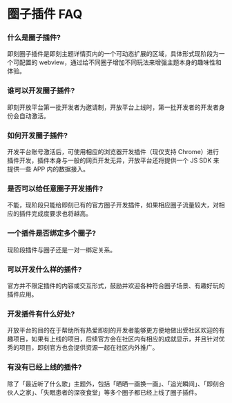 # 圈子插件 FAQ

### 什么是圈子插件?

即刻圈子插件是即刻主题详情页内的一个可动态扩展的区域，具体形式现阶段为一个可配置的 webview，通过给不同圈子增加不同玩法来增强主题本身的趣味性和体验。

### 谁可以开发圈子插件?

即刻开放平台第一批开发者为邀请制，开放平台上线时，第一批开发者的开发者身份会自动激活。 

### 如何开发圈子插件?

开发平台账号激活后，可使用相应的浏览器开发插件（现仅支持 Chrome）进行插件开发，插件本身与一般的网页开发无异，开放平台还将提供一个 JS SDK 来提供一些 APP 内的数据接入。

### 是否可以给任意圈子开发插件?

不能，现阶段只能给即刻已有的官方圈子开发插件，如果相应圈子流量较大，对相应的插件完成度要求也将越高。

### 一个插件是否绑定多个圈子?

现阶段插件与圈子还是一对一绑定关系。

### 可以开发什么样的插件?

官方并不限定插件的内容或交互形式，鼓励并欢迎各种符合圈子场景、有趣好玩的插件应用。

### 开发插件有什么好处?

开放平台的目的在于帮助所有热爱即刻的开发者能够更方便地做出受社区欢迎的有趣项目，如果有上线的项目，后续官方会在社区内有相应的成就显示，并且针对优秀的项目，即刻官方也会提供资源一起在社区内外推广。

### 有没有已经上线的插件?

除了「最近听了什么歌」主题外，包括「晒晒一画换一画」、「追光瞬间」、「即刻合伙人之家」、「失眠患者的深夜食堂」等多个圈子都已经上线了圈子插件。



